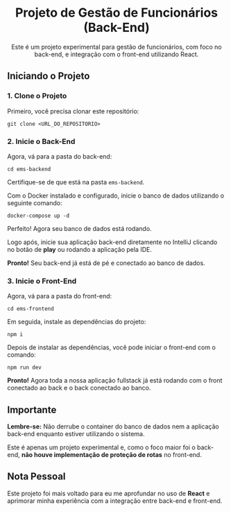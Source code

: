 <h1 align="center">Projeto de Gestão de Funcionários (Back-End)</h1>

<p align="center">Este é um projeto experimental para gestão de funcionários, com foco no back-end, e integração com o front-end utilizando React.</p>

<h2>Iniciando o Projeto</h2>

<h3>1. Clone o Projeto</h3>

<p>Primeiro, você precisa clonar este repositório:</p>

<pre><code>git clone &lt;URL_DO_REPOSITORIO&gt;</code></pre>

<h3>2. Inicie o Back-End</h3>

<p>Agora, vá para a pasta do back-end:</p>

<pre><code>cd ems-backend</code></pre>

<p>Certifique-se de que está na pasta <code>ems-backend</code>.</p>

<p>Com o Docker instalado e configurado, inicie o banco de dados utilizando o seguinte comando:</p>

<pre><code>docker-compose up -d</code></pre>

<p>Perfeito! Agora seu banco de dados está rodando.</p>

<p>Logo após, inicie sua aplicação back-end diretamente no IntelliJ clicando no botão de <b>play</b> ou rodando a aplicação pela IDE.</p>

<p><strong>Pronto!</strong> Seu back-end já está de pé e conectado ao banco de dados.</p>

<h3>3. Inicie o Front-End</h3>

<p>Agora, vá para a pasta do front-end:</p>

<pre><code>cd ems-frontend</code></pre>

<p>Em seguida, instale as dependências do projeto:</p>

<pre><code>npm i</code></pre>

<p>Depois de instalar as dependências, você pode iniciar o front-end com o comando:</p>

<pre><code>npm run dev</code></pre>

<p><strong>Pronto!</strong> Agora toda a nossa aplicação fullstack já está rodando com o front conectado ao back e o back conectado ao banco.</p>

<h2>Importante</h2>

<p><strong>Lembre-se:</strong> Não derrube o container do banco de dados nem a aplicação back-end enquanto estiver utilizando o sistema.</p>

<p>Este é apenas um projeto experimental e, como o foco maior foi o back-end, <strong>não houve implementação de proteção de rotas</strong> no front-end.</p>

<h2>Nota Pessoal</h2>

<p>Este projeto foi mais voltado para eu me aprofundar no uso de <strong>React</strong> e aprimorar minha experiência com a integração entre back-end e front-end.</p>
